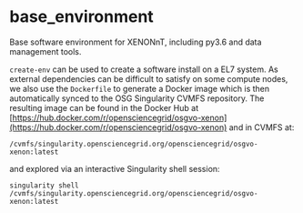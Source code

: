 # base_environment

Base software environment for XENONnT, including py3.6 and data management tools.

`create-env` can be used to create a software install on a EL7 system.
As external dependencies can be difficult to satisfy on some compute
nodes, we also use the `Dockerfile` to generate a Docker image which is
then automatically synced to the OSG Singularity CVMFS repository. The 
resulting image can be found in the Docker Hub at 
[https://hub.docker.com/r/opensciencegrid/osgvo-xenon](https://hub.docker.com/r/opensciencegrid/osgvo-xenon)
and in CVMFS at:

    /cvmfs/singularity.opensciencegrid.org/opensciencegrid/osgvo-xenon:latest

and explored via an interactive Singularity shell session:

    singularity shell /cvmfs/singularity.opensciencegrid.org/opensciencegrid/osgvo-xenon:latest

